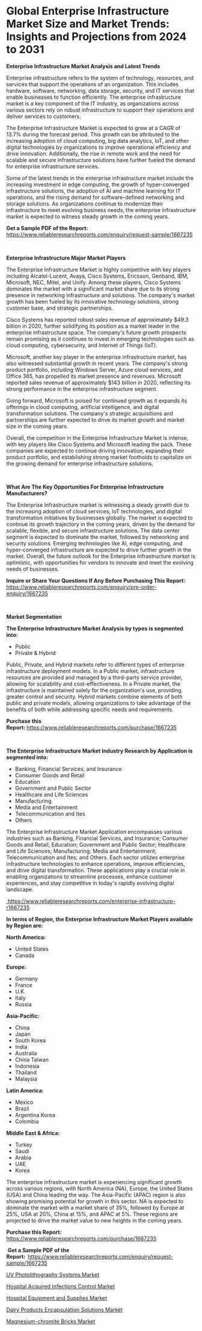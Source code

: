 <p><h1>Global Enterprise Infrastructure Market Size and Market Trends: Insights and Projections from 2024 to 2031</h1></p><p><strong>Enterprise Infrastructure Market Analysis and Latest Trends</strong></p>
<p><p>Enterprise infrastructure refers to the system of technology, resources, and services that support the operations of an organization. This includes hardware, software, networking, data storage, security, and IT services that enable businesses to function efficiently. The enterprise infrastructure market is a key component of the IT industry, as organizations across various sectors rely on robust infrastructure to support their operations and deliver services to customers.</p><p>The Enterprise Infrastructure Market is expected to grow at a CAGR of 13.7% during the forecast period. This growth can be attributed to the increasing adoption of cloud computing, big data analytics, IoT, and other digital technologies by organizations to improve operational efficiency and drive innovation. Additionally, the rise in remote work and the need for scalable and secure infrastructure solutions have further fueled the demand for enterprise infrastructure services.</p><p>Some of the latest trends in the enterprise infrastructure market include the increasing investment in edge computing, the growth of hyper-converged infrastructure solutions, the adoption of AI and machine learning for IT operations, and the rising demand for software-defined networking and storage solutions. As organizations continue to modernize their infrastructure to meet evolving business needs, the enterprise infrastructure market is expected to witness steady growth in the coming years.</p></p>
<p><strong>Get a Sample PDF of the Report:&nbsp;</strong> <a href="https://www.reliableresearchreports.com/enquiry/request-sample/1667235">https://www.reliableresearchreports.com/enquiry/request-sample/1667235</a></p>
<p>&nbsp;</p>
<p><strong>Enterprise Infrastructure Major Market Players</strong></p>
<p><p>The Enterprise Infrastructure Market is highly competitive with key players including Alcatel-Lucent, Avaya, Cisco Systems, Ericsson, Genband, IBM, Microsoft, NEC, Mitel, and Unify. Among these players, Cisco Systems dominates the market with a significant market share due to its strong presence in networking infrastructure and solutions. The company's market growth has been fueled by its innovative technology solutions, strong customer base, and strategic partnerships.</p><p>Cisco Systems has reported robust sales revenue of approximately $49.3 billion in 2020, further solidifying its position as a market leader in the enterprise infrastructure space. The company's future growth prospects remain promising as it continues to invest in emerging technologies such as cloud computing, cybersecurity, and Internet of Things (IoT).</p><p>Microsoft, another key player in the enterprise infrastructure market, has also witnessed substantial growth in recent years. The company's strong product portfolio, including Windows Server, Azure cloud services, and Office 365, has propelled its market presence and revenues. Microsoft reported sales revenue of approximately $143 billion in 2020, reflecting its strong performance in the enterprise infrastructure segment.</p><p>Going forward, Microsoft is poised for continued growth as it expands its offerings in cloud computing, artificial intelligence, and digital transformation solutions. The company's strategic acquisitions and partnerships are further expected to drive its market growth and market size in the coming years.</p><p>Overall, the competition in the Enterprise Infrastructure Market is intense, with key players like Cisco Systems and Microsoft leading the pack. These companies are expected to continue driving innovation, expanding their product portfolio, and establishing strong market footholds to capitalize on the growing demand for enterprise infrastructure solutions.</p></p>
<p>&nbsp;</p>
<p><strong>What Are The Key Opportunities For Enterprise Infrastructure Manufacturers?</strong></p>
<p><p>The Enterprise Infrastructure market is witnessing a steady growth due to the increasing adoption of cloud services, IoT technologies, and digital transformation initiatives by businesses globally. The market is expected to continue its growth trajectory in the coming years, driven by the demand for scalable, flexible, and secure infrastructure solutions. The data center segment is expected to dominate the market, followed by networking and security solutions. Emerging technologies like AI, edge computing, and hyper-converged infrastructure are expected to drive further growth in the market. Overall, the future outlook for the Enterprise Infrastructure market is optimistic, with opportunities for vendors to innovate and meet the evolving needs of businesses.</p></p>
<p><strong>Inquire or Share Your Questions If Any Before Purchasing This Report:</strong> <a href="https://www.reliableresearchreports.com/enquiry/pre-order-enquiry/1667235">https://www.reliableresearchreports.com/enquiry/pre-order-enquiry/1667235</a></p>
<p>&nbsp;</p>
<p><strong>Market Segmentation</strong></p>
<p><strong>The Enterprise Infrastructure Market Analysis by types is segmented into:</strong></p>
<p><ul><li>Public</li><li>Private & Hybrid</li></ul></p>
<p><p>Public, Private, and Hybrid markets refer to different types of enterprise infrastructure deployment models. In a Public market, infrastructure resources are provided and managed by a third-party service provider, allowing for scalability and cost-effectiveness. In a Private market, the infrastructure is maintained solely for the organization's use, providing greater control and security. Hybrid markets combine elements of both public and private models, allowing organizations to take advantage of the benefits of both while addressing specific needs and requirements.</p></p>
<p><strong>Purchase this Report:&nbsp;</strong><a href="https://www.reliableresearchreports.com/purchase/1667235">https://www.reliableresearchreports.com/purchase/1667235</a></p>
<p>&nbsp;</p>
<p><strong>The Enterprise Infrastructure Market Industry Research by Application is segmented into:</strong></p>
<p><ul><li>Banking, Financial Services, and Insurance</li><li>Consumer Goods and Retail</li><li>Education</li><li>Government and Public Sector</li><li>Healthcare and Life Sciences</li><li>Manufacturing</li><li>Media and Entertainment</li><li>Telecommunication and Ites</li><li>Others</li></ul></p>
<p><p>The Enterprise Infrastructure Market Application encompasses various industries such as Banking, Financial Services, and Insurance; Consumer Goods and Retail; Education; Government and Public Sector; Healthcare and Life Sciences; Manufacturing; Media and Entertainment; Telecommunication and Ites; and Others. Each sector utilizes enterprise infrastructure technologies to enhance operations, improve efficiencies, and drive digital transformation. These applications play a crucial role in enabling organizations to streamline processes, enhance customer experiences, and stay competitive in today's rapidly evolving digital landscape.</p></p>
<p><a href="https://www.reliableresearchreports.com/enterprise-infrastructure-r1667235">&nbsp;https://www.reliableresearchreports.com/enterprise-infrastructure-r1667235</a></p>
<p><strong>In terms of Region, the Enterprise Infrastructure Market Players available by Region are:</strong></p>
<p>
    <p> <strong> North America: </strong>
        <ul>
            <li>United States</li>
            <li>Canada</li>
        </ul>
        </p> 
    <p> <strong> Europe: </strong>
        <ul>
            <li>Germany</li>
            <li>France</li>
            <li>U.K.</li>
            <li>Italy</li>
            <li>Russia</li>
        </ul>
        </p> 
    <p> <strong> Asia-Pacific: </strong>
        <ul>
            <li>China</li>
            <li>Japan</li>
            <li>South Korea</li>
            <li>India</li>
            <li>Australia</li>
            <li>China Taiwan</li>
            <li>Indonesia</li>
            <li>Thailand</li>
            <li>Malaysia</li>
        </ul>
        </p> 
    <p> <strong> Latin America: </strong>
        <ul>
            <li>Mexico</li>
            <li>Brazil</li>
            <li>Argentina Korea</li>
            <li>Colombia</li>
        </ul>
        </p> 
    <p> <strong> Middle East & Africa: </strong>
        <ul>
            <li>Turkey</li>
            <li>Saudi</li>
            <li>Arabia</li>
            <li>UAE</li>
            <li>Korea</li>
        </ul>
    </p>
    </p>
<p><p>The enterprise infrastructure market is experiencing significant growth across various regions, with North America (NA), Europe, the United States (USA) and China leading the way. The Asia-Pacific (APAC) region is also showing promising potential for growth in this sector. NA is expected to dominate the market with a market share of 35%, followed by Europe at 25%, USA at 20%, China at 15%, and APAC at 5%. These regions are projected to drive the market value to new heights in the coming years.</p></p>
<p><strong>Purchase this Report: </strong><a href="https://www.reliableresearchreports.com/purchase/1667235">https://www.reliableresearchreports.com/purchase/1667235</a></p>
<p>&nbsp;<strong>Get a Sample PDF of the Report:&nbsp;&nbsp;</strong><a href="https://www.reliableresearchreports.com/enquiry/request-sample/1667235">https://www.reliableresearchreports.com/enquiry/request-sample/1667235</a></p>
<p><strong></strong></p>
<p><p><a href="https://www.linkedin.com/pulse/evaluating-global-uv-photolithography-systems-market-mgxbc?trackingId=bzWvNWgfTqmqCkF%2BNzUayg%3D%3D">UV Photolithography Systems Market</a></p><p><a href="https://github.com/sydneyHaley871/Market-Research-Report-List-1/blob/main/hospital-acquired-infections-control-market.md">Hospital Acquired Infections Control Market</a></p><p><a href="https://github.com/widyafarer/Market-Research-Report-List-1/blob/main/hospital-equipment-and-supplies-market.md">Hospital Equipment and Supplies Market</a></p><p><a href="https://www.linkedin.com/pulse/dairy-products-encapsulation-solutions-market-forecasts-c0koc?trackingId=i4rdvZAWRmeAfbkk5kseHg%3D%3D">Dairy Products Encapsulation Solutions Market</a></p><p><a href="https://www.linkedin.com/pulse/magnesium-chromite-bricks-market-analysis-report-global-insights-nci4c?trackingId=4puBLUkZR3SqvjCiNB6QTQ%3D%3D">Magnesium-chromite Bricks Market</a></p></p>